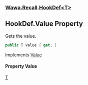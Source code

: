 ### [Wawa.Recall](Wawa.Recall.md 'Wawa.Recall').[HookDef&lt;T&gt;](HookDef{T}.md 'Wawa.Recall.HookDef<T>')

## HookDef<T>.Value Property

Gets the value.

```csharp
public T Value { get; }
```

Implements [Value](IValued{T}.Value.md 'Wawa.Recall.IValued<T>.Value')

#### Property Value
[T](HookDef{T}.md#Wawa.Recall.HookDef_T_.T 'Wawa.Recall.HookDef<T>.T')